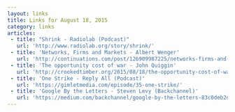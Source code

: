 ```yaml
---
layout: links
title: Links for August 18, 2015
category: links
articles:
 - title: "Shrink - Radiolab (Podcast)"
   url: 'http://www.radiolab.org/story/shrink/'
 - title: 'Networks, Firms and Markets - Albert Wenger'
   url: 'http://continuations.com/post/126909987225/networks-firms-and-markets'
 - title: 'The opportunity cost of war - John Quiggin'
   url: 'http://crookedtimber.org/2015/08/18/the-opportunity-cost-of-war/'
 - title: 'One Strike - Reply All (Podcast)'
   url: 'https://gimletmedia.com/episode/35-one-strike/'
 - title: 'Google By the Letters - Steven Levy (Backchannel)'
   url: 'https://medium.com/backchannel/google-by-the-letters-83c0deb2d60f'
---
```

